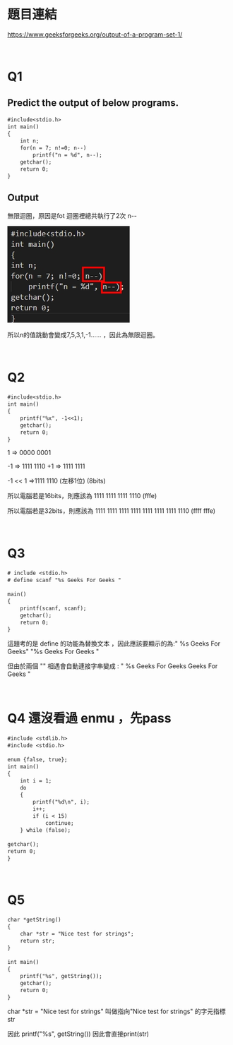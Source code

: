 # 題目連結
https://www.geeksforgeeks.org/output-of-a-program-set-1/

<br/>

# Q1 
## Predict the output of below programs. 
```
#include<stdio.h>
int main()
{
    int n;
    for(n = 7; n!=0; n--)
        printf("n = %d", n--);
    getchar();
    return 0;
}
```
## Output
無限迴圈，原因是fot 迴圈裡總共執行了2次 n--

![img](./resources/Output_of_C_Programs_Set1_image/1.jpg)

所以n的值跳動會變成7,5,3,1,-1...... ，因此為無限迴圈。

<br/>

# Q2
```
#include<stdio.h>
int main()
{
    printf("%x", -1<<1);
    getchar();
    return 0;
}

```
1 => 0000 0001

-1 => 1111 1110 +1
    => 1111 1111

-1 << 1 =>1111 1110 (左移1位) (8bits)

所以電腦若是16bits，則應該為 1111 1111 1111 1110 (fffe)

所以電腦若是32bits，則應該為 1111 1111 1111 1111 1111 1111 1111 1110 (ffff fffe)

<br/>

# Q3 
```
# include <stdio.h>
# define scanf "%s Geeks For Geeks "

main()
{
    printf(scanf, scanf);
    getchar();
    return 0;
}
```
這題考的是 define 的功能為替換文本
，因此應該要顯示的為:" %s Geeks For Geeks" "%s Geeks For Geeks "

但由於兩個 "" 相遇會自動連接字串變成 : " %s Geeks For Geeks Geeks For Geeks "

<br/>

# Q4 還沒看過 enmu ，先pass

```
#include <stdlib.h>
#include <stdio.h>

enum {false, true};
int main()
{
    int i = 1;
    do
    {
        printf("%d\n", i);
        i++;
        if (i < 15)
            continue;
    } while (false);

getchar();
return 0;
}

```

<br/>

# Q5
```
char *getString()
{
    char *str = "Nice test for strings";
    return str;
}

int main()
{
    printf("%s", getString());
    getchar();
    return 0;
}
```
char *str = "Nice test for strings" 叫做指向"Nice test for strings" 的字元指標 str

因此 printf("%s", getString()) 因此會直接print(str) 

<br/>
